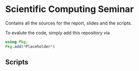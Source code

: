 # Scientific Computing Seminar

Contains all the sources for the report, slides and the scripts.

To evalute the code, simply add this repository via

```Julia
using Pkg;
Pkg.add(*Placeholder*)
```


## Scripts
